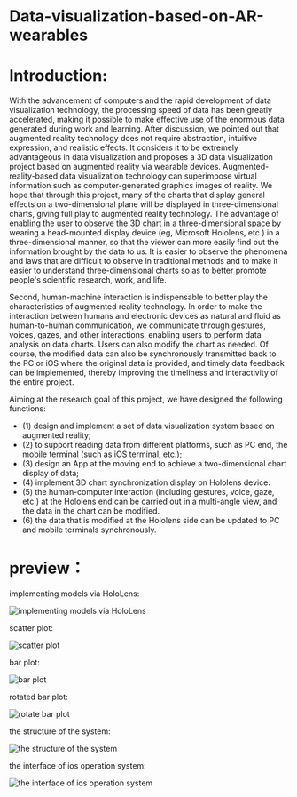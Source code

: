 # Data-visualization-based-on-AR-wearables

# Introduction:
With the advancement of computers and the rapid development of data visualization technology, the processing speed of data has been greatly accelerated, making it possible to make effective use of the enormous data generated during work and learning. After discussion, we pointed out that augmented reality technology does not require abstraction, intuitive expression, and realistic effects. It considers it to be extremely advantageous in data visualization and proposes a 3D data visualization project based on augmented reality via wearable devices. Augmented-reality-based data visualization technology can superimpose virtual information such as computer-generated graphics images of reality. We hope that through this project, many of the charts that display general effects on a two-dimensional plane will be displayed in three-dimensional charts, giving full play to augmented reality technology. The advantage of enabling the user to observe the 3D chart in a three-dimensional space by wearing a head-mounted display device (eg, Microsoft Hololens, etc.) in a three-dimensional manner, so that the viewer can more easily find out the information brought by the data to us. It is easier to observe the phenomena and laws that are difficult to observe in traditional methods and to make it easier to understand three-dimensional charts so as to better promote people's scientific research, work, and life.


Second, human-machine interaction is indispensable to better play the characteristics of augmented reality technology. In order to make the interaction between humans and electronic devices as natural and fluid as human-to-human communication, we communicate through gestures, voices, gazes, and other interactions, enabling users to perform data analysis on data charts.  Users can also modify the chart as needed. Of course, the modified data can also be synchronously transmitted back to the PC or iOS where the original data is provided, and timely data feedback can be implemented, thereby improving the timeliness and interactivity of the entire project.


Aiming at the research goal of this project, we have designed the following functions: 
* (1) design and implement a set of data visualization system based on augmented reality;
* (2) to support reading data from different platforms, such as PC end, the mobile terminal (such as iOS terminal, etc.); 
* (3) design an App at the moving end to achieve a two-dimensional chart display of data;
* (4) implement 3D chart synchronization display on Hololens device.
* (5) the human-computer interaction (including gestures, voice, gaze, etc.) at the Hololens end can be carried out in a multi-angle view, and the data in the chart can be modified.
* (6) the data that is modified at the Hololens side can be updated to PC and mobile terminals synchronously.



# preview：
implementing models via HoloLens:

![implementing models via HoloLens](https://img-blog.csdn.net/20180415074242107?watermark/2/text/aHR0cHM6Ly9ibG9nLmNzZG4ubmV0L2p4c2Rx/font/5a6L5L2T/fontsize/400/fill/I0JBQkFCMA==/dissolve/70)

scatter plot:

![scatter plot](https://img-blog.csdn.net/20180415074321853?watermark/2/text/aHR0cHM6Ly9ibG9nLmNzZG4ubmV0L2p4c2Rx/font/5a6L5L2T/fontsize/400/fill/I0JBQkFCMA==/dissolve/70)

bar plot:

![bar plot](https://img-blog.csdn.net/20180415074254567?watermark/2/text/aHR0cHM6Ly9ibG9nLmNzZG4ubmV0L2p4c2Rx/font/5a6L5L2T/fontsize/400/fill/I0JBQkFCMA==/dissolve/70)

rotated bar plot:

![rotate bar plot](https://img-blog.csdn.net/20180415074308399?watermark/2/text/aHR0cHM6Ly9ibG9nLmNzZG4ubmV0L2p4c2Rx/font/5a6L5L2T/fontsize/400/fill/I0JBQkFCMA==/dissolve/70)

the structure of the system:

![the structure of the system](https://img-blog.csdn.net/20180415074336259?watermark/2/text/aHR0cHM6Ly9ibG9nLmNzZG4ubmV0L2p4c2Rx/font/5a6L5L2T/fontsize/400/fill/I0JBQkFCMA==/dissolve/70)

the interface of ios operation system:

![the interface of ios operation system](https://img-blog.csdn.net/20180415074701781?watermark/2/text/aHR0cHM6Ly9ibG9nLmNzZG4ubmV0L2p4c2Rx/font/5a6L5L2T/fontsize/400/fill/I0JBQkFCMA==/dissolve/70)

